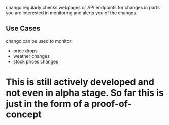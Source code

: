 ﻿chango regularly checks webpages or API endpoints for changes in parts you are interested in monitoring and alerts you of the changes.

## Use Cases

chango can be used to monitor:

- price drops
- weather changes
- stock prices changes

# This is still actively developed and not even in alpha stage. So far this is just in the form of a proof-of-concept
